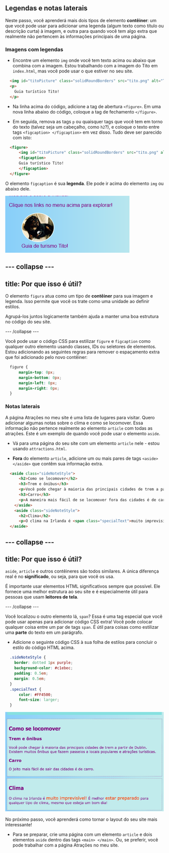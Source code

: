 ## Legendas e notas laterais

Neste passo, você aprenderá mais dois tipos de elemento **contêiner**: um que você pode usar para adicionar uma legenda (algum texto como título ou descrição curta) à imagem, e outra para quando você tem algo extra que realmente não pertencem às informações principais de uma página.

### Imagens com legendas

+ Encontre um elemento `img` onde você tem texto acima ou abaixo que combina com a imagem. Estou trabalhando com a imagem do Tito em `index.html`, mas você pode usar o que estiver no seu site. 

```html
  <img id="titoPicture" class="solidRoundBorders" src="tito.png" alt="Tito o cachorro" />  		
  <p>
    Guia turístico Tito!
  </p>
```

+ Na linha acima do código, adicione a tag de abertura `<figure>`. Em uma nova linha abaixo do código, coloque a tag de fechamento `</figure>`.

+ Em seguida, remova as tags `p` ou quaisquer tags que você tem em torno do texto (talvez seja um cabeçalho, como `h2`?), e coloque o texto entre tags `<figcaption> </figcaption>` em vez disso. Tudo deve ser parecido com isto:

```html
  <figure>
      <img id="titoPicture" class="solidRoundBorders" src="tito.png" alt="Tito o cachorro" />          
      <figcaption>
      Guia turístico Tito!
      </figcaption>
  </figure>
```

O elemento `figcaption` é sua **legenda**. Ele pode ir acima do elemento `img` ou abaixo dele.

![Foto de Tito com uma legenda](images/figureAndCaption.png)

--- collapse ---
---
title: Por que isso é útil?
---

O elemento `figura` atua como um tipo de **contêiner** para sua imagem e legenda. Isso permite que você os trate como uma unidade ao definir estilos.

Agrupá-los juntos logicamente também ajuda a manter uma boa estrutura no código do seu site.

--- /collapse ---

Você pode usar o código CSS para estilizar `figure` e `figcaption` como qualquer outro elemento usando classes, IDs ou seletores de elementos. Estou adicionando as seguintes regras para remover o espaçamento extra que foi adicionado pelo novo contêiner:

```css
  figure { 
      margin-top: 0px;
      margin-bottom: 0px;
      margin-left: 0px;
      margin-right: 0px;
  }
```

### Notas laterais

A página Atrações no meu site é uma lista de lugares para visitar. Quero adicionar algumas notas sobre o clima e como se locomover. Essa informação não pertence realmente ao elemento `article` com todas as atrações. Este é um exemplo de quando você pode usar o elemento `aside`.

+ Vá para uma página do seu site com um elemento `article` nele - estou usando `attractions.html`.

+ **Fora** do elemento `article`, adicione um ou mais pares de tags `<aside> </aside>` que contêm sua informação extra.

```html
  <aside class="sideNoteStyle">
      <h2>Como se locomover</h2>
      <h3>Trem e ônibus</h3>
      <p>Você pode chegar à maioria das principais cidades de trem a partir de Dublin. Existem muitos ônibus que fazem passeios a locais populares e atrações turísticas. </p>
      <h3>Carro</h3>
      <p>A maneira mais fácil de se locomover fora das cidades é de carro.</p>
    </aside>
    <aside class="sideNoteStyle">
      <h2>Clima</h2>
      <p>O clima na Irlanda é <span class="specialText">muito imprevisível!</span> É melhor <span class="specialText">estar preparado</span> para qualquer tipo de clima, mesmo que seja um bom dia!</p>
  </aside>
```

--- collapse ---
---
title: Por que isso é útil?
---

`aside`, `article` e outros contêineres são todos similares. A única diferença real é no **significado**, ou seja, para que você os usa.

É importante usar elementos HTML significativos sempre que possível. Ele fornece uma melhor estrutura ao seu site e é especialmente útil para pessoas que usam **leitores de tela**.

--- /collapse ---

Você localizou o outro elemento lá, `span`? Essa é uma tag especial que você pode usar apenas para adicionar código CSS extra! Você pode colocar qualquer coisa entre um par de tags `span`. É útil para coisas como estilizar uma **parte** do texto em um parágrafo.

+ Adicione o seguinte código CSS à sua folha de estilos para concluir o estilo do código HTML acima.

```css
  .sideNoteStyle {
    border: dotted 1px purple;
    background-color: #c1ebec;
    padding: 0.5em;
    margin: 0.5em;
  }
  .specialText {
      color: #FF4500;
      font-size: larger;
  }
```

![Notas adicionais com seu próprio estilo](images/asidesStyled.png)

No próximo passo, você aprenderá como tornar o layout do seu site mais interessante!

+ Para se preparar, crie uma página com um elemento `article` e dois elementos `aside` dentro das tags `<main> </main>`. Ou, se preferir, você pode trabalhar com a página Atrações no meu site.